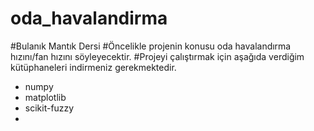 # oda_havalandirma
#Bulanık Mantık Dersi
#Öncelikle projenin konusu oda havalandırma hızını/fan hızını söyleyecektir.
#Projeyi çalıştırmak için aşağıda verdiğim kütüphaneleri indirmeniz gerekmektedir.
* numpy
* matplotlib
* scikit-fuzzy
* 




